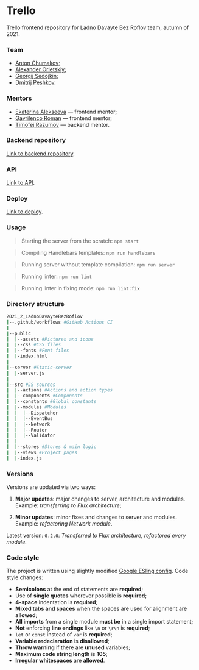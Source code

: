 # Trello

Trello frontend repository for Ladno Davayte Bez Roflov team, autumn of 2021.

### Team

* [Anton Chumakov](https://github.com/TonyBlock);
* [Alexander Orletskiy](https://github.com/Trollbump);
* [Georgij Sedojkin](https://github.com/GeorgiyX);
* [Dmitrij Peshkov](https://github.com/DPeshkoff).

### Mentors

* [Ekaterina Alekseeva](https://github.com/yletamitlu) — frontend mentor;
* [Gavrilenco Roman](https://github.com/gavroman) — frontend mentor;
* [Timofej Razumov](https://github.com/TimRazumov) — backend mentor.

### Backend repository
[Link to backend repository](https://github.com/go-park-mail-ru/2021_2_LadnoDavayteBezRoflov).

### API
[Link to API](https://app.swaggerhub.com/apis/DPeshkoff/LadnoDavayteBezRoflov).

### Deploy
[Link to deploy](http://95.163.213.142).

### Usage

> Starting the server from the scratch: `npm start`

> Compiling Handlebars templates: `npm run handlebars`

> Running server without template compilation: `npm run server`

> Running linter: `npm run lint`

> Running linter in fixing mode: `npm run lint:fix`

### Directory structure

```bash
2021_2_LadnoDavayteBezRoflov
|--.github/workflows #GitHub Actions CI
|
|--public
|  |--assets #Pictures and icons
|  |--css #CSS files
|  |--fonts #Font files
|  |-index.html
|
|--server #Static-server
|  |-server.js
|
|--src #JS sources
|  |--actions #Actions and action types
|  |--components #Components
|  |--constants #Global constants
|  |--modules #Modules
|  |  |--Dispatcher
|  |  |--EventBus 
|  |  |--Network
|  |  |--Router
|  |  |--Validator
|  |
|  |--stores #Stores & main logic
|  |--views #Project pages
|  |-index.js
```

### Versions

Versions are updated via two ways:

1. **Major updates**: major changes to server, architecture and modules. Example: *transferring to Flux architecture*;

2. **Minor updates**: minor fixes and changes to server and modules. Example: *refactoring Network module*.

Latest version: `0.2.0`: *Transferred to Flux architecture, refactored every module*.

### Code style
The project is written using slightly modified [Google ESling config](https://github.com/google/eslint-config-google). Code style changes:
  
* **Semicolons** at the end of statements are **required**;
* Use of **single quotes** wherever possible is **required**;
* **4-space** indentation is **required**;
* **Mixed tabs and spaces** when the spaces are used for alignment are **allowed**;
* **All imports** from a single module **must be** in a single import statement;
* **Not** enforcing **line endings** like `\n` or `\r\n` is **required**;
* `let` or `const` instead of `var` is **required**;
* **Variable redeclaration** is **disallowed**;
* **Throw warning** if there are **unused** variables;
* **Maximum code string length** is **105**;
* **Irregular whitespaces** are **allowed**.

